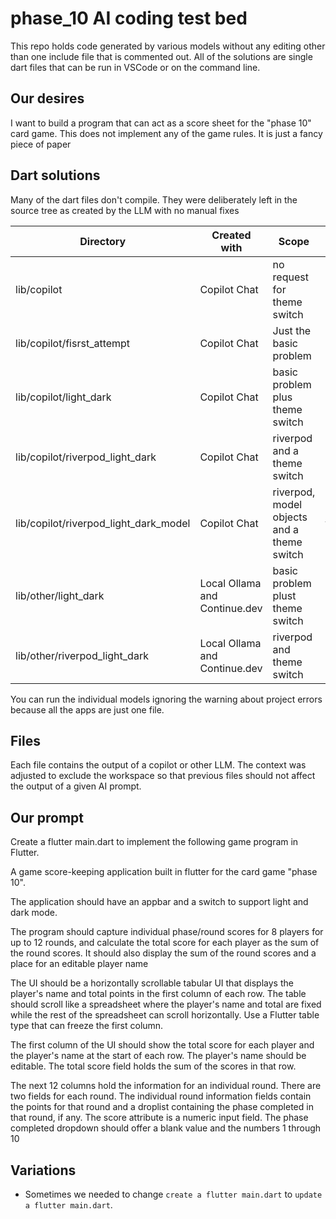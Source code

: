 # phase_10 AI coding test bed

This repo holds code generated by various models without any editing other than one include file that is commented out. All of the solutions are single dart files that can be run in VSCode or on the command line.

## Our desires

I want to build a program that can act as a score sheet for the "phase 10" card game. This does not implement any of the game rules. It is just a fancy piece of paper

## Dart solutions

Many of the dart files don't compile. They were deliberately left in the source tree as created by the LLM with no manual fixes

| Directory                             | Created with                  | Scope                                      | Results                      |
| ------------------------------------- | ----------------------------- | ------------------------------------------ | ---------------------------- |
| lib/copilot                           | Copilot Chat                  | no request for theme switch                | Zero modifications           |
| lib/copilot/fisrst_attempt            | Copilot Chat                  | Just the basic problem                     | Models work                  |
| lib/copilot/light_dark                | Copilot Chat                  | basic problem plus theme switch            | Models work                  |
| lib/copilot/riverpod_light_dark       | Copilot Chat                  | riverpod and a theme switch                | Models work                  |
| lib/copilot/riverpod_light_dark_model | Copilot Chat                  | riverpod, model objects and a theme switch | Compile but fail with errors |
| lib/other/light_dark                  | Local Ollama and Continue.dev | basic problem plust theme switch           | No models working            |
| lib/other/riverpod_light_dark         | Local Ollama and Continue.dev | riverpod and  theme switch                 | No models working            |

You can run the individual models ignoring the warning about project errors because all the apps are just one file.

## Files

Each file contains the output of a copilot or other LLM.  The context was adjusted to exclude the workspace so that previous files should not affect the output of a given AI prompt.

## Our prompt


Create a flutter main.dart to implement the following game program in Flutter.

A game score-keeping application built in flutter for the card game "phase 10".

The application should have an appbar and a switch to support light and dark mode.

The program should capture individual phase/round scores for 8 players for up to 12 rounds, and calculate the total score for each player as the sum of the round scores. It should also display the sum of the round scores and a place for an editable player name

The UI should be a horizontally scrollable tabular UI that displays the player's name and total points in the first column of each row.   The table should scroll like a spreadsheet where the player's name and total are fixed while the rest of the spreadsheet can scroll horizontally. Use a Flutter table type that can freeze the first column.

The first column of the UI should show the total score for each player and the player's name at the start of each row. The player's name should be editable. The total score field holds the sum of the scores in that row.

The next 12 columns hold the information for an individual round. There are two fields for each round. The individual round information fields contain the points for that round and a droplist containing the phase completed in that round, if any.   The score attribute is a numeric input field. The phase completed dropdown should offer a blank value and the numbers 1 through 10


## Variations

* Sometimes we needed to change `create a flutter main.dart` to `update a flutter main.dart`.
